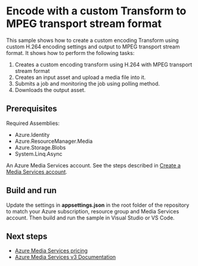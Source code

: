 # Encode with a custom Transform to MPEG transport stream format

This sample shows how to create a custom encoding Transform using custom H.264 encoding settings and output to MPEG transport stream format. It shows how to perform the following tasks:

1. Creates a custom encoding transform using H.264 with MPEG transport stream format 
1. Creates an input asset and upload a media file into it.
1. Submits a job and monitoring the job using polling method.
1. Downloads the output asset.

## Prerequisites

Required Assemblies:

* Azure.Identity
* Azure.ResourceManager.Media
* Azure.Storage.Blobs
* System.Linq.Async

An Azure Media Services account. See the steps described in [Create a Media Services account](https://learn.microsoft.com/azure/media-services/latest/account-create-how-to).

## Build and run

Update the settings in **appsettings.json** in the root folder of the repository to match your Azure subscription, resource group and Media Services account.
Then build and run the sample in Visual Studio or VS Code.

## Next steps

* [Azure Media Services pricing](https://azure.microsoft.com/pricing/details/media-services/)
* [Azure Media Services v3 Documentation](https://learn.microsoft.com/azure/media-services/latest/)
